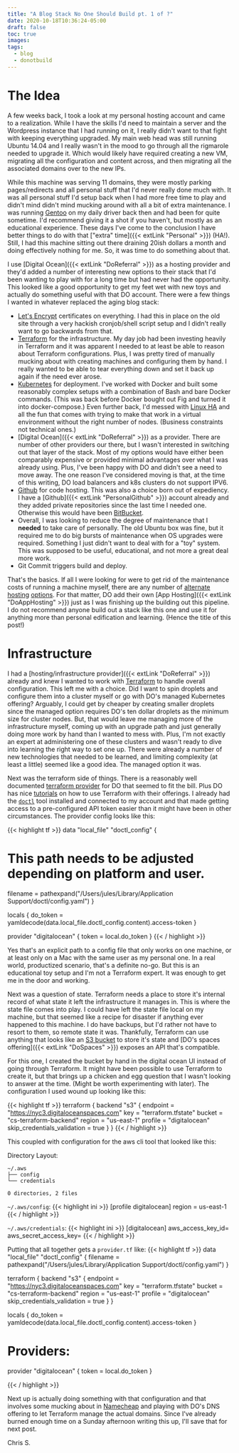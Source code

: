 ```yaml
---
title: "A Blog Stack No One Should Build pt. 1 of ?"
date: 2020-10-18T10:36:24-05:00
draft: false
toc: true
images:
tags: 
  - blog
  - donotbuild
---
```


# The Idea

A few weeks back, I took a look at my personal hosting account and came to a realization. While
I have the skills I'd need to maintain a server and the Wordpress instance that I had running
on it, I really didn't want to that fight with keeping everything upgraded. My main web head
was still running Ubuntu 14.04 and I really wasn't in the mood to go through all the rigmarole
needed to upgrade it. Which would likely have required creating a new VM, migrating all the 
configuration and content across, and then migrating all the associated domains over to the new
IPs.

While this machine was serving 11 domains, they were mostly parking pages/redirects and 
all personal stuff that I'd never really done much with. It was all personal stuff I'd setup
back when I had more free time to play and didn't mind didn't mind mucking around with all a bit
of extra maintenance. I  was running [Gentoo](https://www.gentoo.org/) on my daily driver back
then and had been for quite sometime. I'd recommend giving it a shot if you haven't, but mostly
as an educational experience. These days I've come to the conclusion I have better things to do
with that ["extra" time]({{< extLink "Personal" >}}) (HA!). Still, I had this machine sitting out
there draining 20ish dollars a month and doing effectively nothing for me. So, it was time to 
do something about that.
 
I use [Digital Ocean]({{< extLink "DoReferral" >}}) as a hosting provider and they'd added a
number of interesting new options to their stack that I'd been wanting to play with for a long
time but had never had the opportunity. This looked like a good opportunity to get my feet wet
with new toys and actually do something useful with that DO account. There were a few things I
wanted in whatever replaced the aging blog stack:

- [Let's Encrypt](https://letsencrypt.org/) certificates on everything. I had this in place on
  the old site through a very hackish cronjob/shell script setup and I didn't really want to go 
  backwards from that.
- [Terraform](https://www.terraform.io/) for the infrastructure. My day job had been investing 
  heavily in Terraform and it was apparent I needed to at least be able to reason about Terraform
  configurations. Plus, I was pretty tired of manually mucking about with creating machines and
  configuring them by hand. I really wanted to be able to tear everything down and set it back up
  again if the need ever arose.
- [Kubernetes](https://kubernetes.io/) for deployment. I've worked with Docker and built some
  reasonably complex setups with a combination of Bash and bare Docker commands. (This was back
  before Docker bought out Fig and turned it into docker-compose.) Even further back, I'd messed
  with [Linux HA](http://www.linux-ha.org/wiki/Main_Page) and all the fun that comes with trying
  to make that work in a virtual environment without the right number of nodes. (Business
  constraints not technical ones.)
- [Digital Ocean]({{< extLink "DoReferral" >}}) as a provider. There are number of other
  providers our there, but I wasn't interested in switching out that layer of the stack. Most of
  my options would have either been comparably expensive or provided minimal advantages over
  what I was already using. Plus, I've been happy with DO and didn't see a need to move away. The
  one reason I've considered moving is that, at the time of this writing, DO load balancers and
  k8s clusters do not support IPV6.
- [Github](https://github.com) for code hosting. This was also a choice born out of expediency. I
  have a [Github]({{< extLink "PersonalGithub" >}}) account already and they added private
  repositories since the last time I needed one. Otherwise this would have been 
  [BitBucket](https://bitbucket.org/).
- Overall, I was looking to reduce the degree of maintenance that I **needed** to take care of
  personally. The old Ubuntu box was fine, but it required me to do big bursts of maintenance
  when OS upgrades were required. Something I just didn't want to deal with for a "toy" system.
  This was supposed to be useful, educational, and not more a great deal more work.
- Git Commit triggers build and deploy.

That's the basics. If all I were looking for were to get rid of the maintenance costs of
running a machine myself, there are any number of [alternate](https://www.blogger.com/)
[hosting](https://wordpress.com/) [options](https://pages.github.com/). For that matter, DO add
their own [App Hosting]({{< extLink "DoAppHosting" >}}) just as I was finishing up the building
out this pipeline. I do not recommend anyone build out a stack like this one and use it for
anything more than personal edification and learning. (Hence the title of this post!)

# Infrastructure

I had a [hosting/infrastructure provider]({{< extLink "DoReferral" >}}) already and knew I wanted
to work with [Terraform](https://www.terraform.io/) to handle overall configuration. This left me
with a choice. Did I want to spin droplets and configure them into a cluster myself or go with
DO's managed Kubernetes offering? Arguably, I could get by cheaper by creating smaller droplets
since the managed option requires DO's ten dollar droplets as the minimum size for cluster nodes.
But, that would leave me managing more of the infrastructure myself, coming up with an upgrade
path and just generally doing more work by hand than I wanted to mess with. Plus, I'm not exactly
an expert at administering one of these clusters and wasn't ready to dive into learning the right
way to set one up. There were already a number of new technologies that needed to be learned, and
limiting complexity (at least a little) seemed like a good idea. The managed option it was.

Next was the terraform side of things. There is a reasonably well documented
[terraform provider](https://registry.terraform.io/providers/digitalocean/digitalocean/latest/docs) for DO that seemed to fit the bill. Plus DO has nice
[tutorials](https://www.digitalocean.com/community/tutorials/how-to-use-terraform-with-digitalocean)
on how to use Terraform with their offerings. I already had the
[`doctl`](https://github.com/digitalocean/doctl) tool installed and connected to my account and
that made getting access to a pre-configured API token easier than it might have been in other
circumstances. The provider config looks like this:

{{< highlight tf >}}
data "local_file" "doctl_config" {
  # This path needs to be adjusted depending on platform and user.
  filename = pathexpand("/Users/jules/Library/Application Support/doctl/config.yaml")
}

locals {
  do_token = yamldecode(data.local_file.doctl_config.content).access-token
}

provider "digitalocean" {
  token = local.do_token
}
{{< / highlight >}}

Yes that's an explicit path to a config file that only works on one machine, or at least only on
a Mac with the same user as my personal one. In a real world, productized scenario, that's a
definite no-go. But this is an educational toy setup and I'm not a Terraform expert. It was 
enough to get me in the door and working.

Next was a question of state. Terraform needs a place to store it's internal record of what state
it left the infrastructure it manages in. This is where the state file comes into play. I could
have left the state file local on my machine, but that seemed like a recipe for disaster if
anything ever happened to this machine. I do have backups, but I'd rather not have to resort to
them, so remote state it was. Thankfully, Terraform can use anything that looks like an
[S3 bucket](https://www.terraform.io/docs/backends/types/s3.html) to store it's state and [DO's
spaces offering]({{< extLink "DoSpaces" >}}) exposes an API that's compatible.

For this one, I created the bucket by hand in the digital ocean UI instead of going through
Terraform. It might have been possible to use Terraform to create it, but that brings up a
chicken and egg question that I wasn't looking to answer at the time. (Might be worth 
experimenting with later). The configuration I used wound up looking like this:

{{< highlight tf >}}
terraform {
  backend "s3" {
    endpoint = "https://nyc3.digitaloceanspaces.com"
    key = "terraform.tfstate"
    bucket = "cs-terraform-backend"
    region = "us-east-1"
    profile = "digitalocean"
    skip_credentials_validation = true
  }
}
{{< / highlight >}}

This coupled with configuration for the aws cli tool that looked like this:

Directory Layout:
```
~/.aws
├── config
└── credentials

0 directories, 2 files
```

`~/.aws/config`:
{{< highlight ini >}}
[profile digitalocean]
region = us-east-1
{{< / highlight >}}

`~/.aws/credentials`:
{{< highlight ini >}}
[digitalocean]
aws_access_key_id=<some id>
aws_secret_access_key=<some key>
{{< / highlight >}}


Putting that all together gets a `provider.tf` like:
{{< highlight tf >}}
data "local_file" "doctl_config" {
  filename = pathexpand("/Users/jules/Library/Application Support/doctl/config.yaml")
}

terraform {
  backend "s3" {
    endpoint = "https://nyc3.digitaloceanspaces.com"
    key = "terraform.tfstate"
    bucket = "cs-terraform-backend"
    region = "us-east-1"
    profile = "digitalocean"
    skip_credentials_validation = true
  }
}

locals {
  do_token = yamldecode(data.local_file.doctl_config.content).access-token
}

# Providers:

provider "digitalocean" {
  token = local.do_token
}

{{< / highlight >}}

Next up is actually doing something with that configuration and that involves some mucking about
in [Namecheap](https://www.namecheap.com/) and playing with DO's DNS offering to let Terraform
manage the actual domains. Since I've already burned enough time on a Sunday afternoon writing 
this up, I'll save that for next post.

Chris S.
